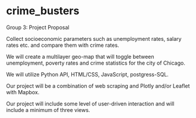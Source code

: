 # crime_busters

Group 3: Project Proposal

Collect socioeconomic parameters such as unemployment rates, salary rates etc. and compare them with crime rates. 

We will create a multilayer geo-map that will toggle between unemployment, poverty rates and crime statistics for the city of Chicago. 

We will utilize Python API, HTML/CSS, JavaScript, postgress-SQL.

Our project will be a combination of web scraping and Plotly and/or Leaflet with Mapbox.

Our  project will include some level of user-driven interaction and will include a minimum of three views.
